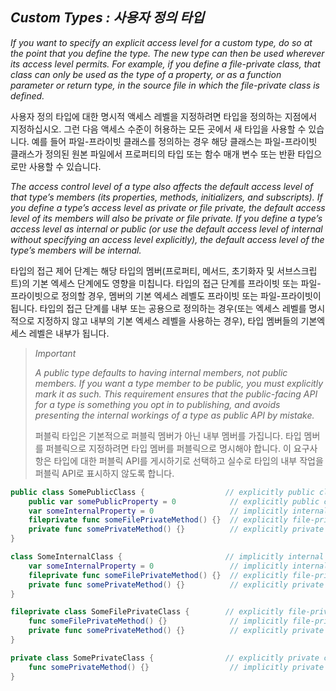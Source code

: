 ## *Custom Types : 사용자 정의 타입*

*If you want to specify an explicit access level for a custom type, do so at the point that you define the type. The new type can then be used wherever its access level permits. For example, if you define a file-private class, that class can only be used as the type of a property, or as a function parameter or return type, in the source file in which the file-private class is defined.*

사용자 정의 타입에 대한 명시적 액세스 레벨을 지정하려면 타입을 정의하는 지점에서 지정하십시오. 그런 다음 액세스 수준이 허용하는 모든 곳에서 새 타입을 사용할 수 있습니다. 예를 들어 파일-프라이빗 클래스를 정의하는 경우 해당 클래스는 파일-프라이빗 클래스가 정의된 원본 파일에서 프로퍼티의 타입 또는 함수 매개 변수 또는 반환 타입으로만 사용할 수 있습니다.

*The access control level of a type also affects the default access level of that type’s members (its properties, methods, initializers, and subscripts). If you define a type’s access level as private or file private, the default access level of its members will also be private or file private. If you define a type’s access level as internal or public (or use the default access level of internal without specifying an access level explicitly), the default access level of the type’s members will be internal.*

타입의 접근 제어 단계는 해당 타입의 멤버(프로퍼티, 메서드, 초기화자 및 서브스크립트)의 기본 엑세스 단계에도 영향을 미칩니다. 타입의 접근 단계를 프라이빗 또는 파일-프라이빗으로 정의할 경우, 멤버의 기본 엑세스 레벨도 프라이빗 또는 파일-프라이빗이 됩니다. 타입의 접근 단계를 내부 또는 공용으로 정의하는 경우(또는 엑세스 레벨를 명시적으로 지정하지 않고 내부의 기본 엑세스 레벨을 사용하는 경우), 타입 멤버들의 기본엑세스 레벨은 내부가 됩니다.

> *Important*
> 
> *A public type defaults to having internal members, not public members. If you want a type member to be public, you must explicitly mark it as such. This requirement ensures that the public-facing API for a type is something you opt in to publishing, and avoids presenting the internal workings of a type as public API by mistake.*
> 
> 퍼블릭 타입은 기본적으로 퍼블릭 멤버가 아닌 내부 멤버를 가집니다. 타입 멤버를 퍼블릭으로 지정하려면 타입 멤버를 퍼블릭으로 명시해야 합니다. 이 요구사항은 타입에 대한 퍼블릭 API를 게시하기로 선택하고 실수로 타입의 내부 작업을 퍼블릭 API로 표시하지 않도록 합니다.

```swift
public class SomePublicClass {                  // explicitly public class
    public var somePublicProperty = 0            // explicitly public class member
    var someInternalProperty = 0                 // implicitly internal class member
    fileprivate func someFilePrivateMethod() {}  // explicitly file-private class member
    private func somePrivateMethod() {}          // explicitly private class member
}

class SomeInternalClass {                       // implicitly internal class
    var someInternalProperty = 0                 // implicitly internal class member
    fileprivate func someFilePrivateMethod() {}  // explicitly file-private class member
    private func somePrivateMethod() {}          // explicitly private class member
}

fileprivate class SomeFilePrivateClass {        // explicitly file-private class
    func someFilePrivateMethod() {}              // implicitly file-private class member
    private func somePrivateMethod() {}          // explicitly private class member
}

private class SomePrivateClass {                // explicitly private class
    func somePrivateMethod() {}                  // implicitly private class member
}
```
